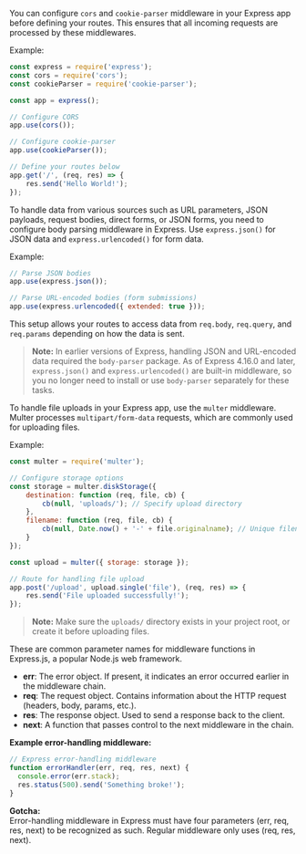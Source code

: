 You can configure `cors` and `cookie-parser` middleware in your Express app before defining your routes. This ensures that all incoming requests are processed by these middlewares.

Example:

```js
const express = require('express');
const cors = require('cors');
const cookieParser = require('cookie-parser');

const app = express();

// Configure CORS
app.use(cors());

// Configure cookie-parser
app.use(cookieParser());

// Define your routes below
app.get('/', (req, res) => {
    res.send('Hello World!');
});
```

To handle data from various sources such as URL parameters, JSON payloads, request bodies, direct forms, or JSON forms, you need to configure body parsing middleware in Express. Use `express.json()` for JSON data and `express.urlencoded()` for form data.

Example:

```js
// Parse JSON bodies
app.use(express.json());

// Parse URL-encoded bodies (form submissions)
app.use(express.urlencoded({ extended: true }));
```

This setup allows your routes to access data from `req.body`, `req.query`, and `req.params` depending on how the data is sent.


> **Note:** In earlier versions of Express, handling JSON and URL-encoded data required the `body-parser` package. As of Express 4.16.0 and later, `express.json()` and `express.urlencoded()` are built-in middleware, so you no longer need to install or use `body-parser` separately for these tasks.

To handle file uploads in your Express app, use the `multer` middleware. Multer processes `multipart/form-data` requests, which are commonly used for uploading files.

Example:

```js
const multer = require('multer');

// Configure storage options
const storage = multer.diskStorage({
    destination: function (req, file, cb) {
        cb(null, 'uploads/'); // Specify upload directory
    },
    filename: function (req, file, cb) {
        cb(null, Date.now() + '-' + file.originalname); // Unique filename
    }
});

const upload = multer({ storage: storage });

// Route for handling file upload
app.post('/upload', upload.single('file'), (req, res) => {
    res.send('File uploaded successfully!');
});
```

> **Note:** Make sure the `uploads/` directory exists in your project root, or create it before uploading files.

These are common parameter names for middleware functions in Express.js, a popular Node.js web framework.

- **err**: The error object. If present, it indicates an error occurred earlier in the middleware chain.
- **req**: The request object. Contains information about the HTTP request (headers, body, params, etc.).
- **res**: The response object. Used to send a response back to the client.
- **next**: A function that passes control to the next middleware in the chain.

**Example error-handling middleware:**

````javascript
// Express error-handling middleware
function errorHandler(err, req, res, next) {
  console.error(err.stack);
  res.status(500).send('Something broke!');
}
````

**Gotcha:**  
Error-handling middleware in Express must have four parameters (err, req, res, next) to be recognized as such. Regular middleware only uses (req, res, next).